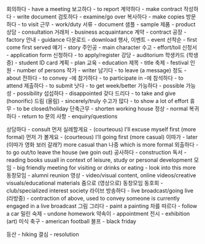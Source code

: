 회의하다 - have a meeting
보고하다 - to report
계약하다 - make contract
작성하다 - write document
검토하다 - examine/go over
복사하다 - make copies
방문하다 - to visit
근무 - work/duty
서류 - document
샘플 - sample
제품 - product
상담 - consultation
거래처 - business acquaintance
계약 - contract
공장 - factory
안내 - guidance
다운로드 - download
행사, 이벤트 - event
선착순 - first come first served
얘기 - story
주인공 - main character
수고 - effort/toil
신청서 - application form
신청하다 - to apply/register
강당 - auditorium
학생카드 (학생증) - student ID card
계획 - plan
교육  - education
제목 - title
축제 - festival
인원 - number of persons
작가 - writer
남기다 - to leave (a message)
정도 - about
전하다 - to convey
-에 참가하다 - to participate in
-에 참석하다 - to attend
제출하다 - to submit
낫다 - to get week/better
가능하다 - possible
가능성 - possibility
섭섭하다 - disappointed
갖다 드리다 - to take and give (honorific)
드림 (올림) - sincerely/truly
수고가 많다 - to show a lot of effort
휴무 - to be closed/holiday
단축근무 - shorten working house
정상 - normal
복귀하다 - return to
문의 사항 - enquiry/questions

상담하다 - consult
먼저 실례할게요 - (courteous) I'll excuse myself first (more formal)
먼저 가 볼게요 - (courteous) I'll going first (more casual)
이따가 - later (이따가 영화 보러 갈래?) more casual than 나중 which is more formal
외출하다 - to go out/to leave the house (we goin out)
공사하다 - construction
독서 - reading books usuall in context of leisure, study or personal development
모임 - big friendly meeting for visiting or drinks or eating - look into this more
동창모임 - alumni reunion
영상 - video/visual content, online videos/creative visuals/educational materials
줌으로 (영상으로) 동창모임
동호회 - club/specialized interest society
라이브 방송하다 - live broadcast/going live
(라방중) - contraction of above, used to convey someone is currently engaged in a live broadcast
그림 그리다 - paint a painting
차를 따르다 - follow a car
밀린 숙제 - undone homework 
약속이 - appointment
전시 - exhibition (art)
미식 축구 - american football
블프 - black friday

등산 - hiking
결심 - resolution
